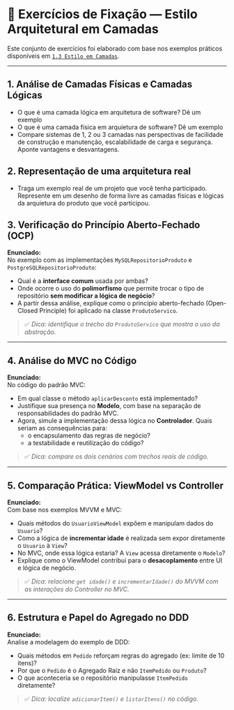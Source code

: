 # 🧪 Exercícios de Fixação — Estilo Arquitetural em Camadas

Este conjunto de exercícios foi elaborado com base nos exemplos práticos disponíveis em [`1.3 Estilo em Camadas`](https://github.com/marco-mendes/arquitetura-software/blob/main/1.3%20Estilo%20em%20Camadas.md). 

---

## 1. Análise de Camadas Físicas e Camadas Lógicas

- O que é uma camada lógica em arquitetura de software? Dê um exemplo
- O que é uma camada física em arquietura de software? Dê um exemplo
- Compare sistemas de 1, 2 ou 3 camadas nas perspectivas de facilidade de construção e manutenção, escalabilidade de carga e segurança. Aponte vantagens e desvantagens.


## 2. Representação de uma arquitetura real

- Traga um exemplo real de um projeto que você tenha participado. Represente em um desenho de forma livre as camadas físicas e lógicas da arquietura do produto que você participou.

## 3. Verificação do Princípio Aberto-Fechado (OCP)

**Enunciado:**  
No exemplo com as implementações `MySQLRepositorioProduto` e `PostgreSQLRepositorioProduto`:

- Qual é a **interface comum** usada por ambas?
- Onde ocorre o uso do **polimorfismo** que permite trocar o tipo de repositório **sem modificar a lógica de negócio**?
- A partir dessa análise, explique como o princípio aberto-fechado (Open-Closed Principle) foi aplicado na classe `ProdutoServico`.

> ✅ *Dica: identifique o trecho da `ProdutoServico` que mostra o uso da abstração.*

---

## 4. Análise do MVC no Código

**Enunciado:**  
No código do padrão MVC:

- Em qual classe o método `aplicarDesconto` está implementado?
- Justifique sua presença no **Modelo**, com base na separação de responsabilidades do padrão MVC.
- Agora, simule a implementação dessa lógica no **Controlador**. Quais seriam as consequências para:
  - o encapsulamento das regras de negócio?
  - a testabilidade e reutilização do código?

> ✅ *Dica: compare os dois cenários com trechos reais de código.*

---

## 5. Comparação Prática: ViewModel vs Controller

**Enunciado:**  
Com base nos exemplos MVVM e MVC:

- Quais métodos do `UsuarioViewModel` expõem e manipulam dados do `Usuario`?
- Como a lógica de **incrementar idade** é realizada sem expor diretamente o `Usuario` à `View`?
- No MVC, onde essa lógica estaria? A `View` acessa diretamente o `Modelo`?
- Explique como o ViewModel contribui para o **desacoplamento** entre UI e lógica de negócio.

> ✅ *Dica: relacione `get idade()` e `incrementarIdade()` do MVVM com as interações do Controller no MVC.*

---

## 6. Estrutura e Papel do Agregado no DDD

**Enunciado:**  
Analise a modelagem do exemplo de DDD:

- Quais métodos em `Pedido` reforçam regras do agregado (ex: limite de 10 itens)?
- Por que o `Pedido` é o Agregado Raiz e não `ItemPedido` ou `Produto`?
- O que aconteceria se o repositório manipulasse `ItemPedido` diretamente?

> ✅ *Dica: localize `adicionarItem()` e `listarItens()` no código.*

